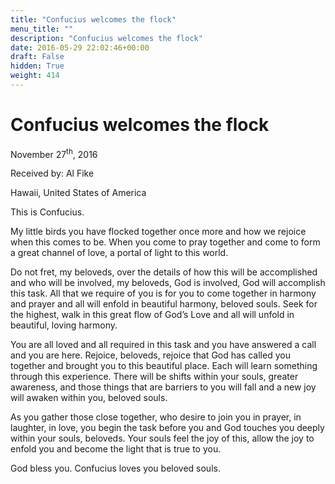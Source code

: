 ```yaml
---
title: "Confucius welcomes the flock"
menu_title: ""
description: "Confucius welcomes the flock"
date: 2016-05-29 22:02:46+00:00
draft: False
hidden: True
weight: 414
---
```

# Confucius welcomes the flock
November 27<sup>th</sup>, 2016

Received by: Al Fike

Hawaii, United States of America


This is Confucius. 

My little birds you have flocked together once more and how we rejoice when this comes to be. When you come to pray together and come to form a great channel of love, a portal of light to this world. 

Do not fret, my beloveds, over the details of how this will be accomplished and who will be involved, my beloveds, God is involved, God will accomplish this task. All that we require of you is for you to come together in harmony and prayer and all will enfold in beautiful harmony, beloved souls. Seek for the highest, walk in this great flow of God’s Love and all will unfold in beautiful, loving harmony. 

You are all loved and all required in this task and you have answered a call and you are here. Rejoice, beloveds, rejoice that God has called you together and brought you to this beautiful place. Each will learn something through this experience. There will be shifts within your souls, greater awareness, and those things that are barriers to you will fall and a new joy will awaken within you, beloved souls. 

As you gather those close together, who desire to join you in prayer, in laughter, in love, you begin the task before you and God touches you deeply within your souls, beloveds. Your souls feel the joy of this, allow the joy to enfold you and become the light that is true to you.
 
God bless you. Confucius loves you beloved souls.  



  

